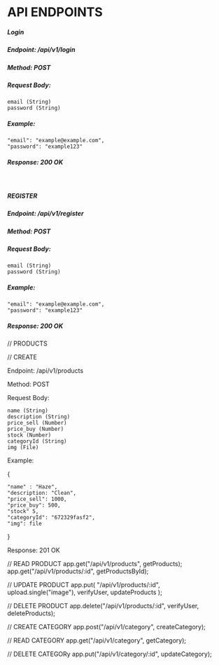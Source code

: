 <h1>API ENDPOINTS</h1>

<h5>Login</h5>
<h5>Endpoint: /api/v1/login</h5>
<h5>Method: POST</h5>
<h5>Request Body: </h5>
    
    email (String)
    password (String)
    
<h5> Example: </h5> 

    "email": "example@example.com",
    "password": "example123"

<h5>Response: 200 OK</h5>

<br />

<h5>REGISTER</h5>
<h5>Endpoint: /api/v1/register</h5>
<h5>Method: POST </h5>
<h5>Request Body: </h5>

    email (String)
    password (String)
  
<h5> Example: </h5>

    "email": "example@example.com",
    "password": "example123"

<h5>Response: 200 OK</h5>

// PRODUCTS 

// CREATE

Endpoint: /api/v1/products

Method: POST

Request Body:

    name (String)
    description (String) 
    price_sell (Number)
    price_buy (Number)
    stock (Number)
    categoryId (String)
    img (File)
  
Example: 

{

    "name" : "Haze",
    "description: "Clean",
    "price_sell": 1000,
    "price_buy": 500,
    "stock" 5,
    "categoryId": "672329fasf2",
    "img": file
    
}

Response: 201 OK


// READ PRODUCT
app.get("/api/v1/products", getProducts);
app.get("/api/v1/products/:id", getProductsById);

// UPDATE PRODUCT
app.put(
  "/api/v1/products/:id",
  upload.single("image"),
  verifyUser,
  updateProducts
);

// DELETE PRODUCT
app.delete("/api/v1/products/:id", verifyUser, deleteProducts);

// CREATE CATEGORY
app.post("/api/v1/category", createCategory);

// READ CATEGORY
app.get("/api/v1/category", getCategory);

// DELETE CATEGORy
app.put("/api/v1/category/:id", updateCategory);
